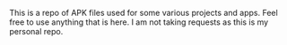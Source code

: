 This is a repo of APK files used for some various projects and apps. Feel free to use anything that is here. I am not taking requests as this is my personal repo.
